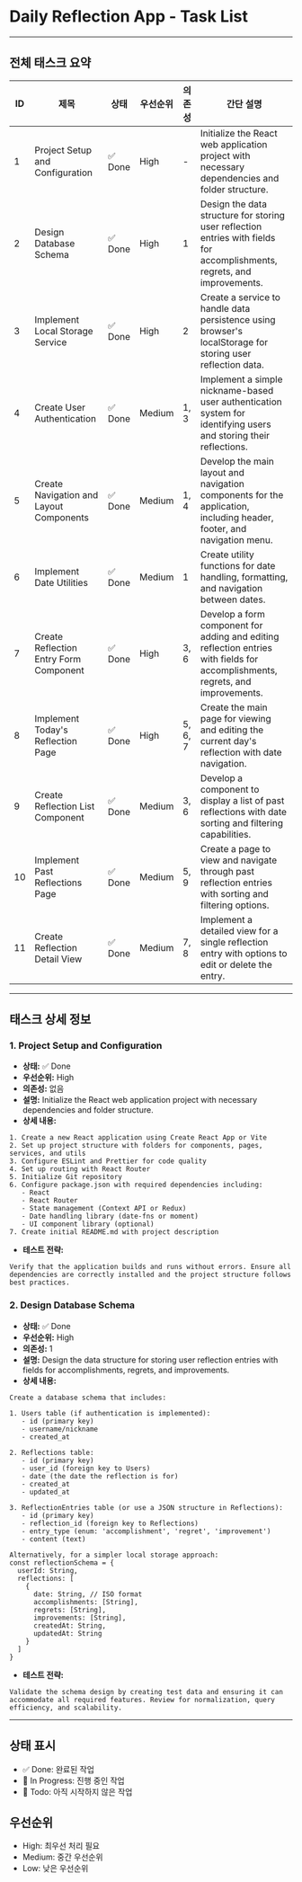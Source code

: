 # Daily Reflection App - Task List

---

## 전체 태스크 요약

| ID | 제목 | 상태 | 우선순위 | 의존성 | 간단 설명 |
|----|------|------|----------|--------|-----------|
| 1 | Project Setup and Configuration | ✅ Done | High | - | Initialize the React web application project with necessary dependencies and folder structure. |
| 2 | Design Database Schema | ✅ Done | High | 1 | Design the data structure for storing user reflection entries with fields for accomplishments, regrets, and improvements. |
| 3 | Implement Local Storage Service | ✅ Done | High | 2 | Create a service to handle data persistence using browser's localStorage for storing user reflection data. |
| 4 | Create User Authentication | ✅ Done | Medium | 1, 3 | Implement a simple nickname-based user authentication system for identifying users and storing their reflections. |
| 5 | Create Navigation and Layout Components | ✅ Done | Medium | 1, 4 | Develop the main layout and navigation components for the application, including header, footer, and navigation menu. |
| 6 | Implement Date Utilities | ✅ Done | Medium | 1 | Create utility functions for date handling, formatting, and navigation between dates. |
| 7 | Create Reflection Entry Form Component | ✅ Done | High | 3, 6 | Develop a form component for adding and editing reflection entries with fields for accomplishments, regrets, and improvements. |
| 8 | Implement Today's Reflection Page | ✅ Done | High | 5, 6, 7 | Create the main page for viewing and editing the current day's reflection with date navigation. |
| 9 | Create Reflection List Component | ✅ Done | Medium | 3, 6 | Develop a component to display a list of past reflections with date sorting and filtering capabilities. |
| 10 | Implement Past Reflections Page | ✅ Done | Medium | 5, 9 | Create a page to view and navigate through past reflection entries with sorting and filtering options. |
| 11 | Create Reflection Detail View | ✅ Done | Medium | 7, 8 | Implement a detailed view for a single reflection entry with options to edit or delete the entry. |

---

## 태스크 상세 정보

### 1. Project Setup and Configuration
- **상태:** ✅ Done
- **우선순위:** High
- **의존성:** 없음
- **설명:** Initialize the React web application project with necessary dependencies and folder structure.
- **상세 내용:**
```
1. Create a new React application using Create React App or Vite
2. Set up project structure with folders for components, pages, services, and utils
3. Configure ESLint and Prettier for code quality
4. Set up routing with React Router
5. Initialize Git repository
6. Configure package.json with required dependencies including:
   - React
   - React Router
   - State management (Context API or Redux)
   - Date handling library (date-fns or moment)
   - UI component library (optional)
7. Create initial README.md with project description
```
- **테스트 전략:**
```
Verify that the application builds and runs without errors. Ensure all dependencies are correctly installed and the project structure follows best practices.
```

### 2. Design Database Schema
- **상태:** ✅ Done
- **우선순위:** High
- **의존성:** 1
- **설명:** Design the data structure for storing user reflection entries with fields for accomplishments, regrets, and improvements.
- **상세 내용:**
```
Create a database schema that includes:

1. Users table (if authentication is implemented):
   - id (primary key)
   - username/nickname
   - created_at

2. Reflections table:
   - id (primary key)
   - user_id (foreign key to Users)
   - date (the date the reflection is for)
   - created_at
   - updated_at

3. ReflectionEntries table (or use a JSON structure in Reflections):
   - id (primary key)
   - reflection_id (foreign key to Reflections)
   - entry_type (enum: 'accomplishment', 'regret', 'improvement')
   - content (text)

Alternatively, for a simpler local storage approach:
const reflectionSchema = {
  userId: String,
  reflections: [
    {
      date: String, // ISO format
      accomplishments: [String],
      regrets: [String],
      improvements: [String],
      createdAt: String,
      updatedAt: String
    }
  ]
}
```
- **테스트 전략:**
```
Validate the schema design by creating test data and ensuring it can accommodate all required features. Review for normalization, query efficiency, and scalability.
```

<!-- ... (이하 동일 패턴으로 11번까지, 하위 태스크는 별도 소제목과 표로 정리) ... -->

---

## 상태 표시
- ✅ Done: 완료된 작업
- 🚧 In Progress: 진행 중인 작업
- 📝 Todo: 아직 시작하지 않은 작업

## 우선순위
- High: 최우선 처리 필요
- Medium: 중간 우선순위
- Low: 낮은 우선순위
